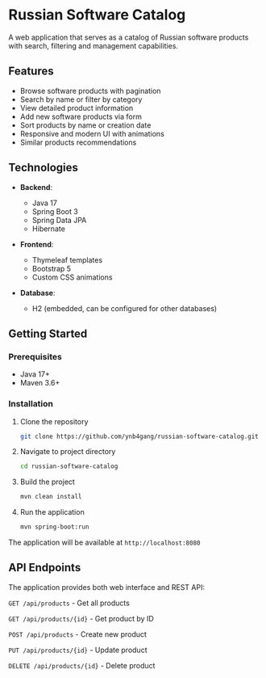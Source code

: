# Russian Software Catalog

A web application that serves as a catalog of Russian software products with search, filtering and management capabilities.

## Features

- Browse software products with pagination
- Search by name or filter by category
- View detailed product information
- Add new software products via form
- Sort products by name or creation date
- Responsive and modern UI with animations
- Similar products recommendations

## Technologies

- **Backend**: 
  - Java 17
  - Spring Boot 3
  - Spring Data JPA
  - Hibernate

- **Frontend**:
  - Thymeleaf templates
  - Bootstrap 5
  - Custom CSS animations

- **Database**: 
  - H2 (embedded, can be configured for other databases)

## Getting Started

### Prerequisites
- Java 17+
- Maven 3.6+

### Installation
1. Clone the repository
   ```bash
   git clone https://github.com/ynb4gang/russian-software-catalog.git
   ```
2. Navigate to project directory
   ```bash
   cd russian-software-catalog
   ```
4. Build the project
   ```bash
   mvn clean install
   ```
5. Run the application
   ```bash
   mvn spring-boot:run
   ```
The application will be available at `http://localhost:8080`
## API Endpoints
The application provides both web interface and REST API:

`GET /api/products` - Get all products

`GET /api/products/{id}` - Get product by ID

`POST /api/products` - Create new product

`PUT /api/products/{id}` - Update product

`DELETE /api/products/{id}` - Delete product
